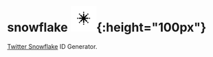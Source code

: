 snowflake ![](./snowflake.svg){:height="100px"}
===

[Twitter Snowflake](https://github.com/twitter/snowflake) ID Generator.
